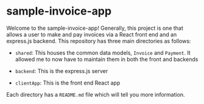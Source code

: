 # sample-invoice-app


Welcome to the sample-invoice-app! Generally, this project is one that allows a user to make and pay invoices via a React front end and an express.js backend. This repository has three main directories as follows:


* `shared`: This houses the common data models, `Invoice` and `Payment`. It allowed me to now have to maintain them in both the front and backends

* `backend`: This is the express.js server


* `clientApp`: This is the front end React app



Each directory has a `README.md` file which will tell you more information.